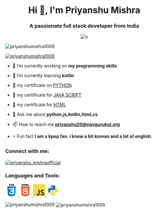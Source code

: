 <h1 align="center">Hi 👋, I'm Priyanshu Mishra</h1>
<h3 align="center">A passionate full stack developer from India</h3>
<p align="center"><img ] src='https://c.tenor.com/_DOBjnGspYAAAAAM/code-coding.gif' alt="v" >
</p>
<p align="left"> <img src="https://komarev.com/ghpvc/?username=priyanshumishra1009&label=Profile%20views&color=0e75b6&style=flat" alt="priyanshumishra1009" /> </p>

<p align="left"> <a href="https://github.com/ryo-ma/github-profile-trophy"><img src="https://github-profile-trophy.vercel.app/?username=priyanshumishra1009" alt="priyanshumishra1009" /></a> </p>


- 🔭 I’m currently working on **my programming skills**

- 🌱 I’m currently learning **kotlin**

- 👯 my certificate on [PYTHON](https://www.sololearn.com/certificates/course/en/22806216/1157/landscape/png)

- 🤝 my certificate for [JAVA SCRIPT](https://www.sololearn.com/certificates/course/en/22806216/1024/landscape/png)

- 🎉 my certificate for [HTML](https://www.sololearn.com/certificates/course/en/22806216/1014/landscape/png)


- 💬 Ask me about **python,js,kotlin,html,cs**

- 📫 How to reach me **priyanshu20@navgurukul.org**

- ⚡ Fun fact **I am a kpop fan. i know a bit korean and a lot of english.**

<h3 align="left">Connect with me:</h3>
<p align="left">
<a href="https://instagram.com/priyanshu_mishraofficial" target="blank"><img align="center" src="https://raw.githubusercontent.com/rahuldkjain/github-profile-readme-generator/master/src/images/icons/Social/instagram.svg" alt="priyanshu_mishraofficial" height="30" width="40" /></a>
</p>

<h3 align="left">Languages and Tools:</h3>
<p align="left"><a href="https://www.w3schools.com/css/" target="_blank"> <img src="https://raw.githubusercontent.com/devicons/devicon/master/icons/css3/css3-original-wordmark.svg" alt="css3" width="40" height="40"/> </a> <a href="https://www.w3.org/html/" target="_blank"> <img src="https://raw.githubusercontent.com/devicons/devicon/master/icons/html5/html5-original-wordmark.svg" alt="html5" width="40" height="40"/> </a> <a href="https://developer.mozilla.org/en-US/docs/Web/JavaScript" target="_blank"> <img src="https://raw.githubusercontent.com/devicons/devicon/master/icons/javascript/javascript-original.svg" alt="javascript" width="40" height="40"/> </a>  <a href="https://www.python.org" target="_blank"> <img src="https://raw.githubusercontent.com/devicons/devicon/master/icons/python/python-original.svg" alt="python" width="40" height="40"/> </a> 

<p><img align="left" src="https://github-readme-stats.vercel.app/api/top-langs?username=priyanshumishra1009&show_icons=true&locale=en&layout=compact" alt="priyanshumishra1009" />
</p>

<p>&nbsp;<img align="center" src="https://github-readme-stats.vercel.app/api?username=priyanshumishra1009&show_icons=true&locale=en" alt="priyanshumishra1009" /></p>


